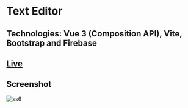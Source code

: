 # Text Editor 
## Technologies: Vue 3 (Composition API), Vite, Bootstrap and Firebase
## [Live](https://texteditorvuejs.web.app/)
## Screenshot 
![ss6](https://user-images.githubusercontent.com/99514353/194208286-74866087-5fec-4ec0-9e40-8d22414f5288.png)
